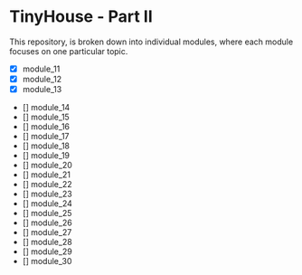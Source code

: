 # TinyHouse - Part II

This repository, is broken down into individual modules, where each module focuses on one particular topic.

- [x] module_11
- [x] module_12
- [x] module_13
- [] module_14
- [] module_15
- [] module_16
- [] module_17
- [] module_18
- [] module_19
- [] module_20
- [] module_21
- [] module_22
- [] module_23
- [] module_24
- [] module_25
- [] module_26
- [] module_27
- [] module_28
- [] module_29
- [] module_30
